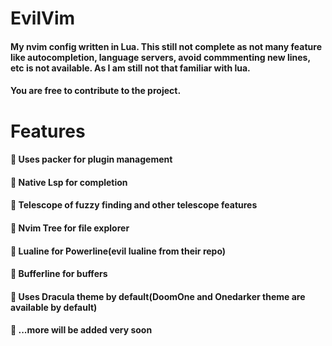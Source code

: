 # EvilVim
#### My nvim config written in Lua. This still not complete as not many feature like autocompletion, language servers, avoid commmenting new lines, etc is not available. As I am still not that familiar with lua.
#### You are free to contribute to the project.

# Features
####  Uses packer for plugin management
####  Native Lsp for completion
####  Telescope of fuzzy finding and other telescope features
####  Nvim Tree for file explorer
####  Lualine for Powerline(evil lualine from their repo)
####  Bufferline for buffers
####  Uses Dracula theme by default(DoomOne and Onedarker theme are available by default)
####  ...more will be added very soon
